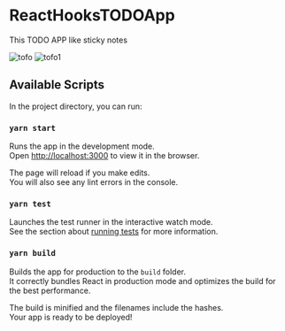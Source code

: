 
# ReactHooksTODOApp
This TODO APP like sticky notes

![tofo](https://user-images.githubusercontent.com/64924301/130270214-72a15dc2-5082-4f26-a481-f8d5e4afdc48.PNG)
![tofo1](https://user-images.githubusercontent.com/64924301/130270315-ceffb94d-af4b-4fba-85b0-5f2f719cc031.PNG)



## Available Scripts

In the project directory, you can run:

### `yarn start`

Runs the app in the development mode.\
Open [http://localhost:3000](http://localhost:3000) to view it in the browser.

The page will reload if you make edits.\
You will also see any lint errors in the console.

### `yarn test`

Launches the test runner in the interactive watch mode.\
See the section about [running tests](https://facebook.github.io/create-react-app/docs/running-tests) for more information.

### `yarn build`

Builds the app for production to the `build` folder.\
It correctly bundles React in production mode and optimizes the build for the best performance.

The build is minified and the filenames include the hashes.\
Your app is ready to be deployed!


